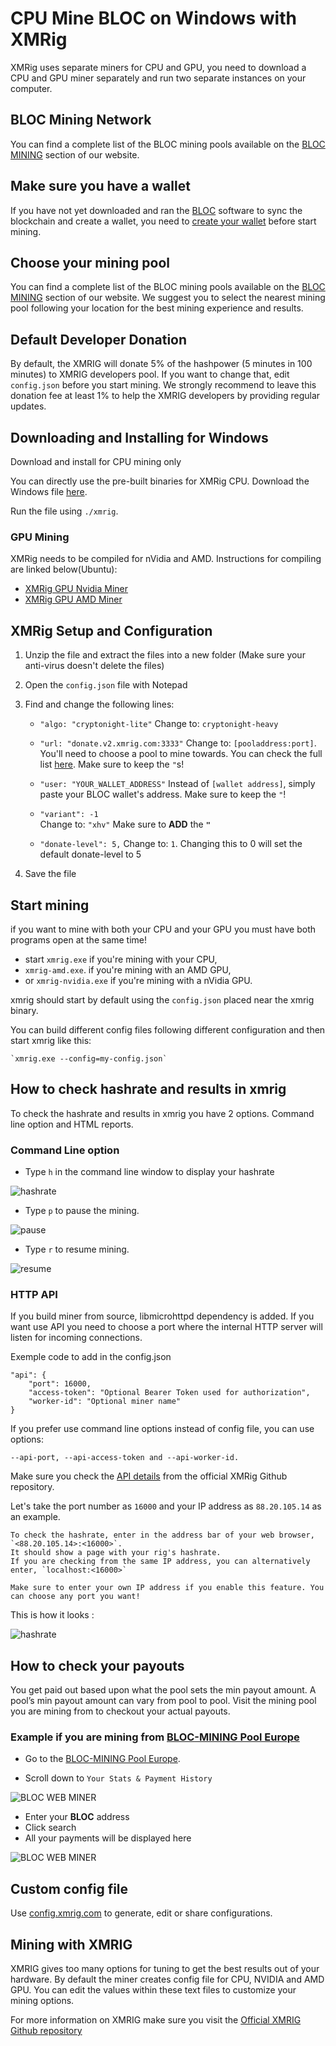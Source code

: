 # **CPU Mine BLOC on Windows with XMRig**

XMRig uses separate miners for CPU and GPU, you need to download a CPU and GPU miner separately and run two separate instances on your computer.

## **BLOC Mining Network**

You can find a complete list of the BLOC mining pools available on the [BLOC MINING](https://bloc.money/mining) section of our website.

## **Make sure you have a wallet**

If you have not yet downloaded and ran the [BLOC](https://bloc.money/download) software to sync the blockchain and create a wallet, you need to [create your wallet](../../wallets/Making-a-Wallet) before start mining.

## **Choose your mining pool**

You can find a complete list of the BLOC mining pools available on the [BLOC MINING](https://bloc.money/mining) section of our website. We suggest you to select the nearest mining pool following your location for the best mining experience and results.

## **Default Developer Donation**

By default, the XMRIG will donate 5% of the hashpower (5 minutes in 100 minutes) to XMRIG developers pool.
If you want to change that, edit `config.json` before you start mining.
We strongly recommend to leave this donation fee at least 1% to help the XMRIG developers by providing regular updates.

## **Downloading and Installing for Windows**

Download and install for CPU mining only

You can directly use the pre-built binaries for XMRig CPU. Download the Windows file [here](https://github.com/xmrig/xmrig/releases).  

 Run the file using `./xmrig`.

### GPU Mining

XMRig needs to be compiled for nVidia and AMD. Instructions for compiling are linked below(Ubuntu):

* [XMRig GPU Nvidia Miner](https://github.com/xmrig/xmrig-nvidia/wiki/Ubuntu-Build) 
* [XMRig GPU AMD Miner](https://github.com/xmrig/xmrig-amd/wiki/Ubuntu-Build)

## **XMRig Setup and Configuration**<a name="setup-and-config"></a>

1.  Unzip the file and extract the files into a new folder (Make sure your anti-virus doesn't delete the files)
2.  Open the `config.json` file with Notepad
3.  Find and change the following lines:

      * `"algo: "cryptonight-lite"`
       Change to: `cryptonight-heavy`

      * `"url: "donate.v2.xmrig.com:3333"`
      Change to: `[pooladdress:port]`. You'll need to choose a pool to mine towards. You can check the full list [here](https://bloc.money/mining). Make sure to keep the `"`s!

      * `"user: "YOUR_WALLET_ADDRESS"`
      Instead of `[wallet address]`, simply paste your BLOC wallet's address. Make sure to keep the `"`! 

      * `"variant": -1`  
       Change to: `"xhv"` Make sure to **ADD** the **`"`**
      
      * `"donate-level": 5,`
      Change to: `1`. Changing this to 0 will set the default donate-level to 5 

4.  Save the file

## **Start mining**

if you want to mine with both your CPU and your GPU you must have both programs open at the same time!

* start `xmrig.exe` if you're mining with your CPU,
* `xmrig-amd.exe`. if you're mining with an AMD GPU,
* or `xmrig-nvidia.exe` if you're mining with a nVidia GPU.

xmrig should start by default using the `config.json` placed near the xmrig binary.

You can build different config files following different configuration and then start xmrig like this:

```
`xmrig.exe --config=my-config.json`
```

## **How to check hashrate and results in xmrig**

To check the hashrate and results in xmrig you have 2 options. Command line option and HTML reports.

### Command Line option

* Type `h` in the command line window to display your hashrate

![hashrate](images/XMRIG/mac/hashrate.png)

* Type `p` to pause the mining.

![pause](images/XMRIG/mac/pause.png)

* Type `r` to resume mining.

![resume](images/XMRIG/mac/resume.png)

### **HTTP API**

 If you build miner from source, libmicrohttpd dependency is added. If you want use API you need to choose a port where the internal HTTP server will listen for incoming connections.

Exemple code to add in the config.json

```
"api": {
    "port": 16000,
    "access-token": "Optional Bearer Token used for authorization",
    "worker-id": "Optional miner name"
}
```
If you prefer use command line options instead of config file, you can use options:

```
--api-port, --api-access-token and --api-worker-id.
```

Make sure you check the [API details](https://github.com/xmrig/xmrig/wiki/API) from the official XMRig Github repository.

Let's take the port number as `16000` and your IP address as `88.20.105.14` as an example.

    To check the hashrate, enter in the address bar of your web browser, `<88.20.105.14>:<16000>`.
    It should show a page with your rig's hashrate.  
    If you are checking from the same IP address, you can alternatively enter, `localhost:<16000>`

    Make sure to enter your own IP address if you enable this feature. You can choose any port you want!

This is how it looks :

![hashrate](images/XMRIG/mac/api.png)

## **How to check your payouts**

You get paid out based upon what the pool sets the min payout amount. A pool’s min payout amount can vary from pool to pool. Visit the mining pool you are mining from to checkout your actual payouts.

### Example if you are mining from [BLOC-MINING Pool Europe](https://bloc-mining.eu)

* Go to the [BLOC-MINING Pool Europe](https://bloc-mining.eu).

* Scroll down to `Your Stats & Payment History`

![BLOC WEB MINER](images/webminer/CHECK.png)

* Enter your **BLOC** address
* Click search
* All your payments will be displayed here

![BLOC WEB MINER](images/webminer/CHECK2.png)

## **Custom config file**

Use [config.xmrig.com](https://config.xmrig.com/xmrig) to generate, edit or share configurations.

## **Mining with XMRIG**

XMRIG gives too many options for tuning to get the best results out of your hardware. By default the miner creates config file for CPU, NVIDIA and AMD GPU. You can edit the values within these text files to customize your mining options.

For more information on XMRIG make sure you visit the [Official XMRIG Github repository](https://github.com/xmrig/xmrig)